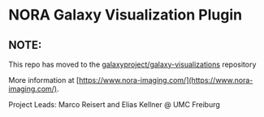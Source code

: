 # NORA Galaxy Visualization Plugin

## NOTE:
This repo has moved to the [galaxyproject/galaxy-visualizations](https://github.com/galaxyproject/galaxy-visualizations) repository

More information at [https://www.nora-imaging.com/](https://www.nora-imaging.com/).

Project Leads:
Marco Reisert and Elias Kellner @ UMC Freiburg
